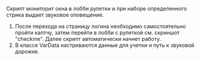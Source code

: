 Скрипт мониторит окна в лобби рулетки и при наборе определенного стрика выдает звуковое оповещение.
1) После перехода на страницу логина необходимо самостоятельно пройти каптчу, затем перейти в лобби с рулеткой см. скриншот "checkme". Далее скрипт автоматически начнет работу.
2) В классе VarData настриваются данные для учетки и путь к звуковой дорожке.
